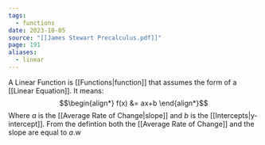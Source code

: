 ```yaml
---
tags:
  - functions
date: 2023-10-05
source: "[[James Stewart Precalculus.pdf]]"
page: 191
aliases:
  - linear
---
```

A Linear Function is [[Functions|function]] that assumes the form of a [[Linear Equation]]. It means:
$$\begin{align*}
f(x) &= ax+b
\end{align*}$$
Where $a$ is the [[Average Rate of Change|slope]] and $b$ is the [[Intercepts|y-intercept]]. From the defintion both the [[Average Rate of Change]] and the slope are equal to $a$.w